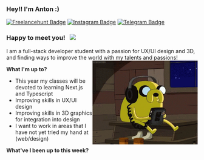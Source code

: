 ### Hey!! I'm Anton :) 

[![Freelancehunt Badge](https://img.shields.io/badge/-Freelancehunt-0e76a8?style=flat-square&logo=)](https://freelancehunt.com/freelancer/solodovnykov.html )
[![Instagram Badge](https://img.shields.io/badge/-Instagram-e4405f?style=flat-square&logo=Instagram&logoColor=white)](https://www.instagram.com/daunpictures/)
[![Telegram Badge](https://img.shields.io/badge/-Telegram-9cf?style=flat-square&logo=Telegram&logoColor=white)](https://t.me/solodovnykov)


### Happy to meet you! &nbsp; ![](https://visitor-badge.glitch.me/badge?page_id=Solodovnykov.Solodovnykov)

I am a full-stack developer student with a passion for UX/UI design and 3D, and finding ways to improve the world with my talents and passions! 
<img align="right" alt="GIF" src="https://github.com/solodovnykov/solodovnykov/blob/master/jake.gif" width="277" height="222" />

**What I'm up to?**

- This year my classes will be devoted to learning Next.js and Typescript
- Improving skills in UX/UI design
- Improving skills in 3D graphics for integration into design
- I want to work in areas that I have not yet tried my hand at (web/design)

**What've I been up to this week?** 

<!--START_SECTION:waka-->
<!--END_SECTION:waka-->

